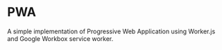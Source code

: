 # PWA
A simple implementation of Progressive Web Application using Worker.js and Google Workbox service worker.
